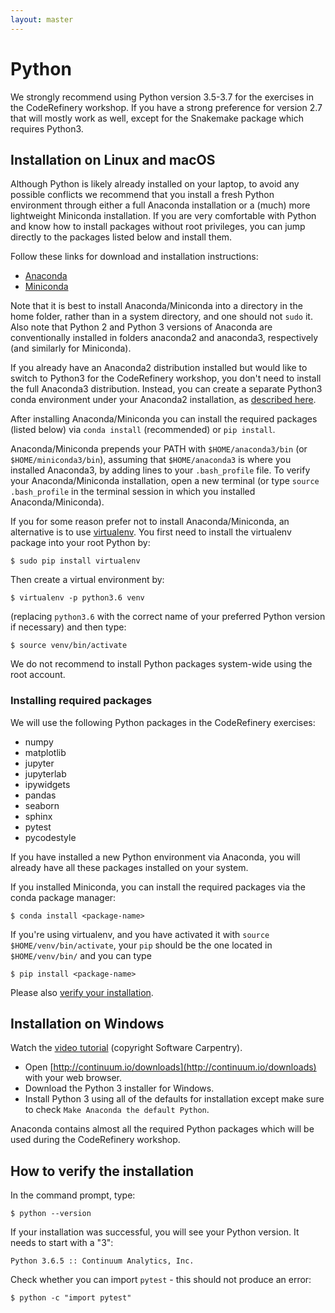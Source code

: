 ```yaml
---
layout: master
---
```


# Python

We strongly recommend using Python version 3.5-3.7 for the exercises in the CodeRefinery
workshop. If you have a strong preference for version 2.7 that will mostly work as
well, except for the Snakemake package which requires Python3.


## Installation on Linux and macOS

Although Python is likely already installed on your laptop, to avoid any
possible conflicts we recommend that you install a fresh Python environment
through either a full Anaconda installation or a (much) more lightweight
Miniconda installation. If you are very comfortable with Python and know how
to install packages without root privileges, you can jump directly to the packages
listed below and install them.

Follow these links for download and installation instructions:

- [Anaconda](https://docs.continuum.io/anaconda/install)
- [Miniconda](http://conda.pydata.org/docs/install/quick.html)

Note that it is best to install Anaconda/Miniconda into a directory in the home
folder, rather than in a system directory, and one should not `sudo` it. Also
note that Python 2 and Python 3 versions of Anaconda are conventionally installed
in folders anaconda2 and anaconda3, respectively (and similarly for Miniconda).

If you already have an Anaconda2 distribution installed but would like to switch to Python3
for the CodeRefinery workshop, you don't need to install the full Anaconda3 distribution. 
Instead, you can create a separate Python3 conda environment under your Anaconda2 installation, 
as [described here](https://docs.conda.io/projects/conda/en/latest/user-guide/getting-started.html#managing-python).

After installing Anaconda/Miniconda you can install the required packages
(listed below) via `conda install` (recommended) or `pip install`.

Anaconda/Miniconda prepends your PATH with `$HOME/anaconda3/bin` (or
`$HOME/miniconda3/bin`), assuming that `$HOME/anaconda3` is where you installed
Anaconda3, by adding lines to your `.bash_profile` file.
To verify your Anaconda/Miniconda installation, open a new terminal (or type
`source .bash_profile` in the terminal session in which you installed
Anaconda/Miniconda).

If you for some reason prefer not to install Anaconda/Miniconda, an alternative
is to use
[virtualenv](http://docs.python-guide.org/en/latest/dev/virtualenvs/). You
first need to install the virtualenv package into your root Python by:

```shell
$ sudo pip install virtualenv
```

Then create a virtual environment by:

```shell
$ virtualenv -p python3.6 venv
```

(replacing `python3.6` with the correct name of your preferred Python version if necessary)
and then type:

```shell
$ source venv/bin/activate
```

We do not recommend to install Python packages system-wide using the root account.


### Installing required packages

We will use the following Python packages in the CodeRefinery exercises:

- numpy
- matplotlib
- jupyter
- jupyterlab
- ipywidgets
- pandas
- seaborn
- sphinx
- pytest
- pycodestyle

If you have installed a new Python environment via Anaconda, you will already
have all these packages installed on your system.

If you installed Miniconda, you can install the required packages via the conda
package manager:

```shell
$ conda install <package-name>
```

If you're using virtualenv, and you have activated it with `source
$HOME/venv/bin/activate`, your `pip` should be the one located in
`$HOME/venv/bin/` and you can type

```shell
$ pip install <package-name>
```

Please also [verify your installation](#how-to-verify-the-installation).


## Installation on Windows

Watch the [video tutorial](https://www.youtube.com/watch?v=xxQ0mzZ8UvA)
(copyright Software Carpentry).

- Open [http://continuum.io/downloads](http://continuum.io/downloads) with your web browser.
- Download the Python 3 installer for Windows.
- Install Python 3 using all of the defaults for installation except make sure to check
  `Make Anaconda the default Python`.

Anaconda contains almost all the required Python packages which will be used during the CodeRefinery workshop.



## How to verify the installation

In the command prompt, type:

```shell
$ python --version
```
If your installation was successful, you will see your Python version. It needs to start with a "3":

```shell
Python 3.6.5 :: Continuum Analytics, Inc.
```

Check whether you can import `pytest` - this should not produce an error:

```shell
$ python -c "import pytest"
```

